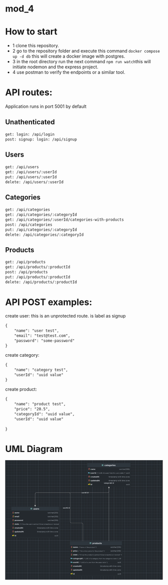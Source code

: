 # mod_4

# How to start

* 1 clone this repository.
* 2 go to the repository folder and execute this command ```docker compose up -d db``` this will create a docker image
  with postgres.
* 3 in the root directory run the next command ```npm run watch```this will initiate nodemon and the express project.
* 4 use postman to verify the endpoints or a similar tool.

# API routes:

Application runs in port 5001 by default

## Unathenticated

    get: login: /api/login
    post: signup: login: /api/signup

## Users

    get: /api/users
    get: /api/users/:userId
    put: /api/users/:userId    
    delete: /api/users/:userId

## Categories

    get: /api/categories
    get: /api/categories/:categoryId
    get: /api/categories/:userId/categories-with-products
    post: /api/categories
    put: /api/categories/:categoryId    
    delete: /api/categories/:categoryId

## Products

    get: /api/products
    get: /api/products/:productId
    post: /api/products
    put: /api/products/:productId    
    delete: /api/products/:productId

# API POST examples:

create user: this is an unprotected route. is label as signup

```
{
    "name": "user test",
    "email": "test@test.com",
    "password": "some-password"
}
```

create category:

```
{
    "name": "category test",
    "userId": "uuid value"
}
```

create product:

```
{
    "name": "product test",
    "price": "20.5",
    "categoryId": "uuid value",
    "userId": "uuid value"
    
}
```

# UML Diagram

![img.png](img.png)